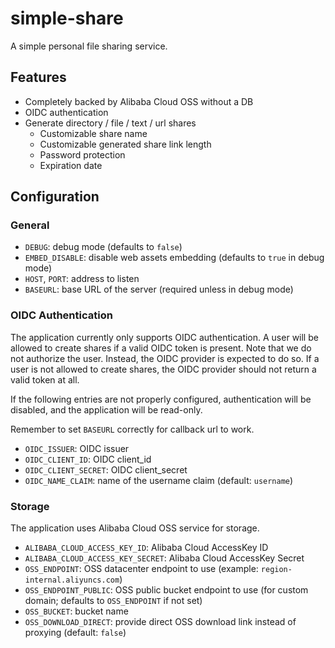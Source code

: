 # simple-share

A simple personal file sharing service.

## Features

- Completely backed by Alibaba Cloud OSS without a DB
- OIDC authentication
- Generate directory / file / text / url shares
  - Customizable share name
  - Customizable generated share link length
  - Password protection
  - Expiration date

## Configuration

### General

- `DEBUG`: debug mode (defaults to `false`)
- `EMBED_DISABLE`: disable web assets embedding (defaults to `true` in debug mode)
- `HOST`, `PORT`: address to listen
- `BASEURL`: base URL of the server (required unless in debug mode)

### OIDC Authentication

The application currently only supports OIDC authentication.
A user will be allowed to create shares if a valid OIDC token is present.
Note that we do not authorize the user. Instead, the OIDC provider is expected to do so.
If a user is not allowed to create shares, the OIDC provider should not return a valid token at all.

If the following entries are not properly configured, authentication will be disabled, and the application will be read-only.

Remember to set `BASEURL` correctly for callback url to work.

- `OIDC_ISSUER`: OIDC issuer
- `OIDC_CLIENT_ID`: OIDC client_id
- `OIDC_CLIENT_SECRET`: OIDC client_secret
- `OIDC_NAME_CLAIM`: name of the username claim (default: `username`)

### Storage

The application uses Alibaba Cloud OSS service for storage.

- `ALIBABA_CLOUD_ACCESS_KEY_ID`: Alibaba Cloud AccessKey ID
- `ALIBABA_CLOUD_ACCESS_KEY_SECRET`: Alibaba Cloud AccessKey Secret
- `OSS_ENDPOINT`: OSS datacenter endpoint to use (example: `region-internal.aliyuncs.com`)
- `OSS_ENDPOINT_PUBLIC`: OSS public bucket endpoint to use (for custom domain; defaults to `OSS_ENDPOINT` if not set)
- `OSS_BUCKET`: bucket name
- `OSS_DOWNLOAD_DIRECT`: provide direct OSS download link instead of proxying (default: `false`)
